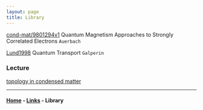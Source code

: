```yaml
---
layout: page
title: Library
---
```




[cond-mat/9801294v1](http://arxiv.org/abs/cond-mat/9801294v1) Quantum Magnetism Approaches to Strongly Correlated Electrons `Auerbach`

[Lund1998](http://folk.uio.no/yurig/quTpdf.pdf) Quantum Transport `Galperin`


### Lecture

[topology in condensed matter](http://topocondmat.org/)

---

#### [Home](/blog) - [Links](/blog/Links.html) - Library 

